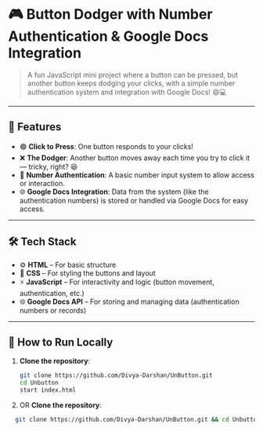# 🎮 Button Dodger with Number Authentication & Google Docs Integration

> A fun JavaScript mini project where a button can be pressed, but another button keeps dodging your clicks, with a simple number authentication system and integration with Google Docs! 😄💻

---

## 🚀 Features

- 🟢 **Click to Press**: One button responds to your clicks!  
- ❌ **The Dodger**: Another button moves away each time you try to click it — tricky, right? 😆  
- 🔢 **Number Authentication**: A basic number input system to allow access or interaction.  
- 🌐 **Google Docs Integration**: Data from the system (like the authentication numbers) is stored or handled via Google Docs for easy access.

---

## 🛠️ Tech Stack

- ⚙️ **HTML** – For basic structure  
- 🎨 **CSS** – For styling the buttons and layout  
- ⚡ **JavaScript** – For interactivity and logic (button movement, authentication, etc.)  
- 🌐 **Google Docs API** – For storing and managing data (authentication numbers or records)

---

## 🧪 How to Run Locally

1. **Clone the repository**:
   ```bash
   git clone https://github.com/Divya-Darshan/UnButton.git
   cd Unbutton
   start index.html
 1. OR **Clone the repository**:
 ```bash
   git clone https://github.com/Divya-Darshan/UnButton.git && cd Unbutton && start index.html
